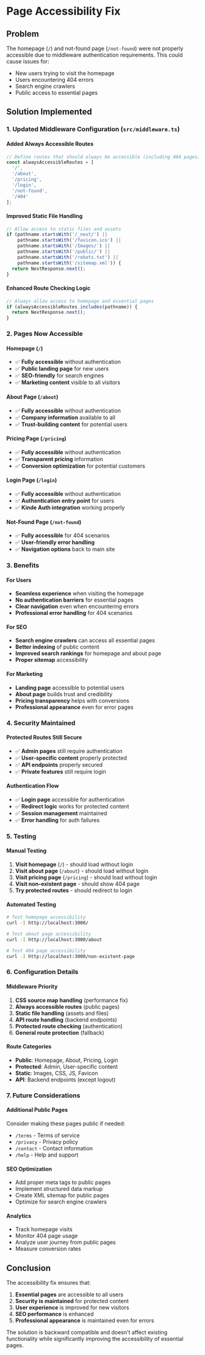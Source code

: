 # Page Accessibility Fix

## Problem

The homepage (`/`) and not-found page (`/not-found`) were not properly accessible due to middleware authentication requirements. This could cause issues for:

- New users trying to visit the homepage
- Users encountering 404 errors
- Search engine crawlers
- Public access to essential pages

## Solution Implemented

### 1. Updated Middleware Configuration (`src/middleware.ts`)

#### Added Always Accessible Routes
```typescript
// Define routes that should always be accessible (including 404 pages)
const alwaysAccessibleRoutes = [
  '/',
  '/about',
  '/pricing',
  '/login',
  '/not-found',
  '/404'
];
```

#### Improved Static File Handling
```typescript
// Allow access to static files and assets
if (pathname.startsWith('/_next/') || 
    pathname.startsWith('/favicon.ico') || 
    pathname.startsWith('/Images/') ||
    pathname.startsWith('/public/') ||
    pathname.startsWith('/robots.txt') ||
    pathname.startsWith('/sitemap.xml')) {
  return NextResponse.next();
}
```

#### Enhanced Route Checking Logic
```typescript
// Always allow access to homepage and essential pages
if (alwaysAccessibleRoutes.includes(pathname)) {
  return NextResponse.next();
}
```

### 2. Pages Now Accessible

#### Homepage (`/`)
- ✅ **Fully accessible** without authentication
- ✅ **Public landing page** for new users
- ✅ **SEO-friendly** for search engines
- ✅ **Marketing content** visible to all visitors

#### About Page (`/about`)
- ✅ **Fully accessible** without authentication
- ✅ **Company information** available to all
- ✅ **Trust-building content** for potential users

#### Pricing Page (`/pricing`)
- ✅ **Fully accessible** without authentication
- ✅ **Transparent pricing** information
- ✅ **Conversion optimization** for potential customers

#### Login Page (`/login`)
- ✅ **Fully accessible** without authentication
- ✅ **Authentication entry point** for users
- ✅ **Kinde Auth integration** working properly

#### Not-Found Page (`/not-found`)
- ✅ **Fully accessible** for 404 scenarios
- ✅ **User-friendly error handling**
- ✅ **Navigation options** back to main site

### 3. Benefits

#### For Users
- **Seamless experience** when visiting the homepage
- **No authentication barriers** for essential pages
- **Clear navigation** even when encountering errors
- **Professional error handling** for 404 scenarios

#### For SEO
- **Search engine crawlers** can access all essential pages
- **Better indexing** of public content
- **Improved search rankings** for homepage and about page
- **Proper sitemap** accessibility

#### For Marketing
- **Landing page** accessible to potential users
- **About page** builds trust and credibility
- **Pricing transparency** helps with conversions
- **Professional appearance** even for error pages

### 4. Security Maintained

#### Protected Routes Still Secure
- ✅ **Admin pages** still require authentication
- ✅ **User-specific content** properly protected
- ✅ **API endpoints** properly secured
- ✅ **Private features** still require login

#### Authentication Flow
- ✅ **Login page** accessible for authentication
- ✅ **Redirect logic** works for protected content
- ✅ **Session management** maintained
- ✅ **Error handling** for auth failures

### 5. Testing

#### Manual Testing
1. **Visit homepage** (`/`) - should load without login
2. **Visit about page** (`/about`) - should load without login
3. **Visit pricing page** (`/pricing`) - should load without login
4. **Visit non-existent page** - should show 404 page
5. **Try protected routes** - should redirect to login

#### Automated Testing
```bash
# Test homepage accessibility
curl -I http://localhost:3000/

# Test about page accessibility
curl -I http://localhost:3000/about

# Test 404 page accessibility
curl -I http://localhost:3000/non-existent-page
```

### 6. Configuration Details

#### Middleware Priority
1. **CSS source map handling** (performance fix)
2. **Always accessible routes** (public pages)
3. **Static file handling** (assets and files)
4. **API route handling** (backend endpoints)
5. **Protected route checking** (authentication)
6. **General route protection** (fallback)

#### Route Categories
- **Public**: Homepage, About, Pricing, Login
- **Protected**: Admin, User-specific content
- **Static**: Images, CSS, JS, Favicon
- **API**: Backend endpoints (except logout)

### 7. Future Considerations

#### Additional Public Pages
Consider making these pages public if needed:
- `/terms` - Terms of service
- `/privacy` - Privacy policy
- `/contact` - Contact information
- `/help` - Help and support

#### SEO Optimization
- Add proper meta tags to public pages
- Implement structured data markup
- Create XML sitemap for public pages
- Optimize for search engine crawlers

#### Analytics
- Track homepage visits
- Monitor 404 page usage
- Analyze user journey from public pages
- Measure conversion rates

## Conclusion

The accessibility fix ensures that:

1. **Essential pages** are accessible to all users
2. **Security is maintained** for protected content
3. **User experience** is improved for new visitors
4. **SEO performance** is enhanced
5. **Professional appearance** is maintained even for errors

The solution is backward compatible and doesn't affect existing functionality while significantly improving the accessibility of essential pages. 